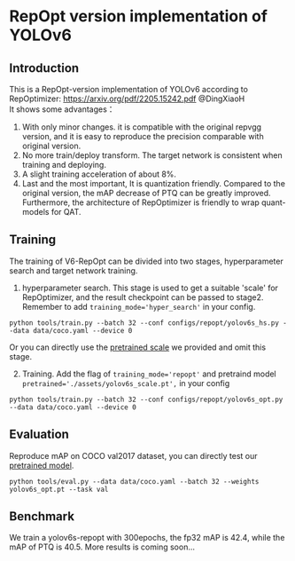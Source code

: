 # RepOpt version implementation of YOLOv6
## Introduction
This is a RepOpt-version implementation of YOLOv6 according to RepOptimizer: https://arxiv.org/pdf/2205.15242.pdf @DingXiaoH \
It shows some advantages：
1. With only minor changes. it is compatible with the original repvgg version, and it is easy to reproduce the precision comparable with original version.
2. No more train/deploy transform. The target network is consistent when training and deploying.
3. A slight training acceleration of about 8%.
4. Last and the most important, It is quantization friendly. Compared to the original version, the mAP decrease of PTQ can be greatly improved. Furthermore, the architecture of RepOptimizer is friendly to wrap quant-models for QAT.

## Training
The training of V6-RepOpt can be divided into two stages, hyperparameter search and target network training.
1. hyperparameter search. This stage is used to get a suitable 'scale' for RepOptimizer, and the result checkpoint can be passed to stage2. Remember to add `training_mode='hyper_search'` in your config.
  ```
  python tools/train.py --batch 32 --conf configs/repopt/yolov6s_hs.py --data data/coco.yaml --device 0
  ```
  Or you can directly use the [pretrained scale](https://github.com/xingyueye/YOLOv6/releases/download/0.1.0/yolov6s_scale.pt) we provided and omit this stage.

2. Training. Add the flag of `training_mode='repopt'` and pretraind model `pretrained='./assets/yolov6s_scale.pt',` in your config
  ```
  python tools/train.py --batch 32 --conf configs/repopt/yolov6s_opt.py --data data/coco.yaml --device 0
  ```
## Evaluation
Reproduce mAP on COCO val2017 dataset, you can directly test our [pretrained model](https://github.com/xingyueye/YOLOv6/releases/download/0.1.0/yolov6s_opt.pt).
  ```
  python tools/eval.py --data data/coco.yaml --batch 32 --weights yolov6s_opt.pt --task val
  ```
## Benchmark
We train a yolov6s-repopt with 300epochs, the fp32 mAP is 42.4, while the mAP of PTQ is 40.5. More results is coming soon...
